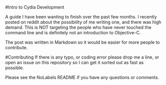 #Intro to Cydia Development

A guide I have been wanting to finish over the past few months. I recently posted on reddit about the possibility of me writing one, and there was high demand. This is NOT targeting the people who have never touched the command line and is definitely not an introduction to Objective-C.

The post was written in Markdown so it would be easier for more people to contribute.

#Contributing
If there is any typo, or coding error please drop me a line, or open an issue on this repository so I can get it sorted out as fast as possible.

Please see the NoLabels README if you have any questions or comments.